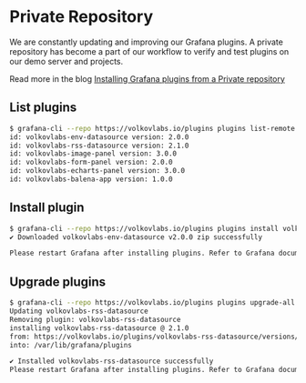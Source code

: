 # Private Repository

We are constantly updating and improving our Grafana plugins. A private repository has become a part of our workflow to verify and test plugins on our demo server and projects.

Read more in the blog [Installing Grafana plugins from a Private repository](https://volkovlabs.com/installing-grafana-plugins-from-a-private-repository-805b54a1add3)

## List plugins

```bash
$ grafana-cli --repo https://volkovlabs.io/plugins plugins list-remote
id: volkovlabs-env-datasource version: 2.0.0
id: volkovlabs-rss-datasource version: 2.1.0
id: volkovlabs-image-panel version: 3.0.0
id: volkovlabs-form-panel version: 2.0.0
id: volkovlabs-echarts-panel version: 3.0.0
id: volkovlabs-balena-app version: 1.0.0
```

## Install plugin

```bash
$ grafana-cli --repo https://volkovlabs.io/plugins plugins install volkovlabs-env-datasource
✔ Downloaded volkovlabs-env-datasource v2.0.0 zip successfully

Please restart Grafana after installing plugins. Refer to Grafana documentation for instructions if necessary.
```

## Upgrade plugins

```bash
$ grafana-cli --repo https://volkovlabs.io/plugins plugins upgrade-all
Updating volkovlabs-rss-datasource
Removing plugin: volkovlabs-rss-datasource
installing volkovlabs-rss-datasource @ 2.1.0
from: https://volkovlabs.io/plugins/volkovlabs-rss-datasource/versions/2.1.0/download
into: /var/lib/grafana/plugins

✔ Installed volkovlabs-rss-datasource successfully
Please restart Grafana after installing plugins. Refer to Grafana documentation for instructions if necessary.
```
